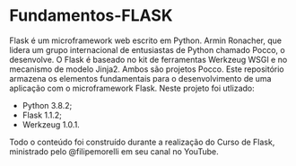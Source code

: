 # Fundamentos-FLASK
Flask é um microframework web escrito em Python. Armin Ronacher, que lidera um grupo internacional de entusiastas de Python chamado Pocco, o desenvolve. O Flask é baseado no kit de ferramentas Werkzeug WSGI e no mecanismo de modelo Jinja2. Ambos são projetos Pocco. 
Este repositório armazena os elementos fundamentais para o desenvolvimento de uma aplicação com o microframework Flask. Neste projeto foi utlizado: 
- Python 3.8.2; 
- Flask 1.1.2; 
- Werkzeug 1.0.1.

Todo o conteúdo foi construído durante a realização do Curso de Flask, ministrado pelo @filipemorelli em seu canal no YouTube. 
